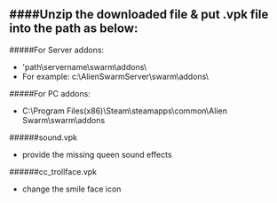 ####Unzip the downloaded file & put .vpk file into the path as below:
---
#####For Server addons:
 - 'path\servername\swarm\addons\
 - For example:  c:\AlienSwarmServer\swarm\addons\

#####For PC addons:
 - C:\Program Files(x86)\Steam\steamapps\common\Alien Swarm\swarm\addons

######sound.vpk
 - provide the missing queen sound effects

######cc_trollface.vpk 
 - change the smile face icon
